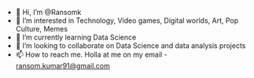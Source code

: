 - 👋 Hi, I’m @Ransomk
- 👀 I’m interested in Technology, Video games, Digital worlds, Art, Pop Culture, Memes
- 🌱 I’m currently learning Data Science
- 💞️ I’m looking to collaborate on Data Science and data analysis projects
- 📫 How to reach me. Holla at me on my email - ransom.kumar91@gmail.com 

<!---
Ransomk/Ransomk is a ✨ special ✨ repository because its `README.md` (this file) appears on your GitHub profile.
You can click the Preview link to take a look at your changes.
--->
